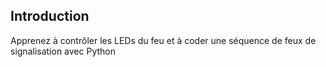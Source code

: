 ## Introduction

Apprenez à contrôler les LEDs du feu et à coder une séquence de feux de signalisation avec Python